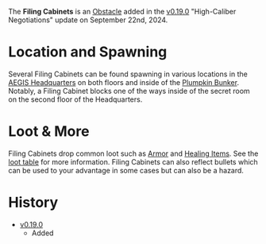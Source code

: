 The **Filing Cabinets** is an [Obstacle](/obstacles) added in the [v0.19.0](https://github.com/HasangerGames/suroi/releases/tag/v0.19.0) "High-Caliber Negotiations" update on September 22nd, 2024.

# Location and Spawning

Several Filing Cabinets can be found spawning in various locations in the [AEGIS Headquarters](/buildings/headquarters) on both floors and inside of the [Plumpkin Bunker](/buildings/plumpkin_bunker_meta). Notably, a Filing Cabinet blocks one of the ways inside of the secret room on the second floor of the Headquarters.

# Loot & More

Filing Cabinets drop common loot such as [Armor](/armor) and [Healing Items](/healing). See the [loot table](/loot#filing_cabinet_normal) for more information. Filing Cabinets can also reflect bullets which can be used to your advantage in some cases but can also be a hazard.

# History

- [v0.19.0](https://github.com/HasangerGames/suroi/releases/tag/v0.19.0)
	- Added

